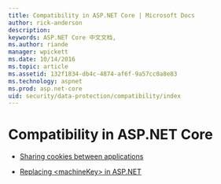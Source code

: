 ```yaml
---
title: Compatibility in ASP.NET Core | Microsoft Docs
author: rick-anderson
description: 
keywords: ASP.NET Core 中文文档,
ms.author: riande
manager: wpickett
ms.date: 10/14/2016
ms.topic: article
ms.assetid: 132f1834-db4c-4874-af6f-9a57cc0a8e83
ms.technology: aspnet
ms.prod: asp.net-core
uid: security/data-protection/compatibility/index
---
```

# Compatibility in ASP.NET Core

* [Sharing cookies between applications](cookie-sharing.md)

* [Replacing \<machineKey> in ASP.NET](replacing-machinekey.md)
